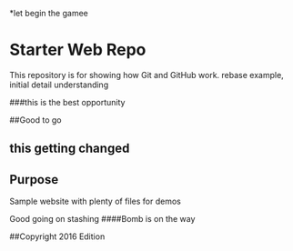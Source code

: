 *let begin the gamee

# Starter Web Repo

This repository is for showing how Git and GitHub work. rebase example, initial detail understanding 

###this is the best opportunity 

##Good to go

## this getting changed

## Purpose

Sample website with plenty of files for demos


Good going on stashing
####Bomb is on the way

##Copyright 2016 Edition
